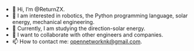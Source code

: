 - 👋 Hi, I’m @ReturnZX.
- 👀 I am interested in robotics, the Python programming language, solar energy, mechanical engineering.
- 🌱 Currently, I am studying the direction-solar energy.
- 💞️ I want to collaborate with other engineers and companies.
- 📫 How to contact me: opennetworknk@gmail.com.

<!---
ReturnZX/ReturnZX is a ✨ special ✨ repository because its `README.md` (this file) appears on your GitHub profile.
You can click the Preview link to take a look at your changes.
--->
